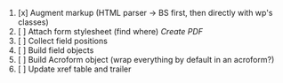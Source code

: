 1. [x] Augment markup (HTML parser -> BS first, then directly with wp's classes)
2. [ ] Attach form stylesheet (find where)
*Create PDF*
3. [ ] Collect field positions
4. [ ] Build field objects
5. [ ] Build Acroform object (wrap everything by default in an acroform?)
6. [ ] Update xref table and trailer
